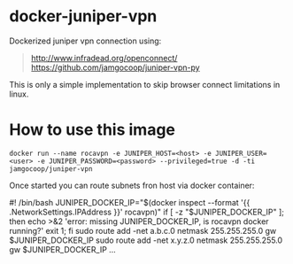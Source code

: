 # docker-juniper-vpn

Dockerized juniper vpn connection using:

> http://www.infradead.org/openconnect/
> https://github.com/jamgocoop/juniper-vpn-py

This is only a simple implementation to skip browser connect limitations in linux.

# How to use this image

    docker run --name rocavpn -e JUNIPER_HOST=<host> -e JUNIPER_USER=<user> -e JUNIPER_PASSWORD=<password> --privileged=true -d -ti jamgocoop/juniper-vpn

Once started you can route subnets fron host via docker container:

 #! /bin/bash
 JUNIPER_DOCKER_IP="$(docker inspect --format '{{ .NetworkSettings.IPAddress }}' rocavpn)"
 if [ -z "$JUNIPER_DOCKER_IP" ]; then
 	echo >&2 'error: missing JUNIPER_DOCKER_IP, is rocavpn docker running?'
 	exit 1;
 fi
 sudo route add -net a.b.c.0 netmask 255.255.255.0 gw $JUNIPER_DOCKER_IP
 sudo route add -net x.y.z.0 netmask 255.255.255.0 gw $JUNIPER_DOCKER_IP
 ...
